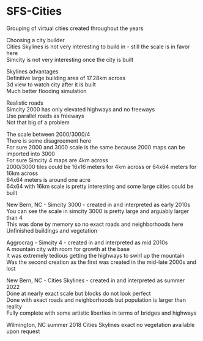# SFS-Cities
Grouping of virtual cities created throughout the years

Choosing a city builder  
Cities Skylines is not very interesting to build in - still the scale is in favor here  
Simcity is not very interesting once the city is built

Skylines advantages  
Definitive large building area of 17.28km across  
3d view to watch city after it is built  
Much better flooding simulation

Realistic roads  
Simcity 2000 has only elevated highways and no freeways  
Use parallel roads as freeways  
Not that big of a problem

The scale between 2000/3000/4  
There is some disagreement here  
For sure 2000 and 3000 scale is the same because 2000 maps can be imported into 3000  
For sure Simcity 4 maps are 4km across  
2000/3000 tiles could be 16x16 meters for 4km across or 64x64 meters for 16km across  
64x64 meters is around one acre  
64x64 with 16km scale is pretty interesting and some large cities could be built

New Bern, NC - Simcity 3000 - created in and interpreted as early 2010s  
You can see the scale in simcity 3000 is pretty large and arguably larger than 4  
This was done by memory so no exact roads and neighborhoods here  
Unfinished buildings and vegetation

Aggrocrag - Simcity 4 - created in and interpreted as mid 2010s  
A mountain city with room for growth at the base  
It was extremely tedious getting the highways to swirl up the mountain  
Was the second creation as the first was created in the mid-late 2000s and lost

New Bern, NC - Cities Skylines - created in and interpreted as summer 2022  
Done at nearly exact scale but blocks do not look perfect  
Done with exact roads and neighborhoods but population is larger than reality  
Fully complete with some artistic liberties in terms of bridges and highways

Wilmington, NC summer 2018 Cities Skylines exact no vegetation available upon request

